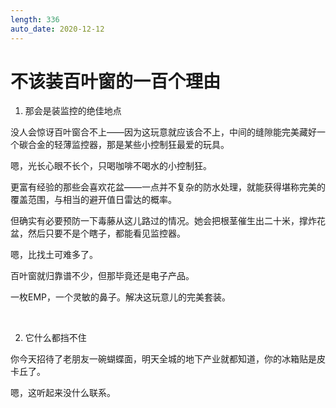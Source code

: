 ```yaml
---
length: 336
auto_date: 2020-12-12
---
```


# 不该装百叶窗的一百个理由

1. 那会是装监控的绝佳地点

没人会惊讶百叶窗合不上——因为这玩意就应该合不上，中间的缝隙能完美藏好一个碳合金的轻薄监控器，那是某些小控制狂最爱的玩具。

嗯，光长心眼不长个，只喝咖啡不喝水的小控制狂。

更富有经验的那些会喜欢花盆——一点并不复杂的防水处理，就能获得堪称完美的覆盖范围，与相当的避开值日雷达的概率。

但确实有必要预防一下毒藤从这儿路过的情况。她会把根茎催生出二十米，撑炸花盆，然后只要不是个瞎子，都能看见监控器。

嗯，比找土可难多了。

百叶窗就归靠谱不少，但那毕竟还是电子产品。

一枚EMP，一个灵敏的鼻子。解决这玩意儿的完美套装。

<br>

2. 它什么都挡不住

你今天招待了老朋友一碗蝴蝶面，明天全城的地下产业就都知道，你的冰箱贴是皮卡丘了。

嗯，这听起来没什么联系。
